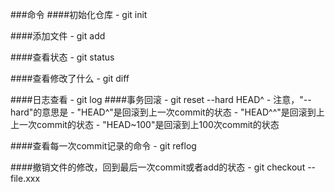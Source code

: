 ###命令
####初始化仓库
	- git init

####添加文件
	- git add

####查看状态
	- git status

####查看修改了什么
	- git diff	

####日志查看
	- git log
####事务回滚
	- git reset --hard HEAD^
	- 注意，"--hard"的意思是
	- "HEAD^"是回滚到上一次commit的状态
	- "HEAD^^"是回滚到上上一次commit的状态
	- "HEAD~100"是回滚到上100次commit的状态

####查看每一次commit记录的命令
	- git reflog

####撤销文件的修改，回到最后一次commit或者add的状态
	- git checkout -- file.xxx